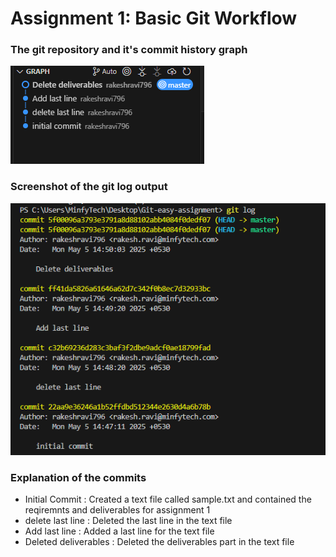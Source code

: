 <h1>Assignment 1: Basic Git Workflow</h1> 

<h3>The git repository and it's commit history graph</h3>

![alt text](repo-tree.png)

<h3>Screenshot of the git log output</h3>

![alt text](commits.png)

<h3> Explanation of the commits </h3>

<ul>
    <li>Initial Commit : Created a text file called sample.txt and contained the reqiremnts and deliverables for assignment 1</li>
    <li>delete last line : Deleted the last line in the text file</li>
    <li>Add last line : Added a last line for the text file</li>
    <li>Deleted deliverables : Deleted the deliverables part in the text file</li>
</ul>